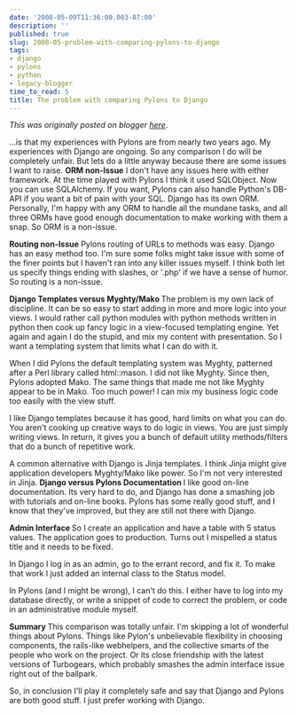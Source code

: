 ```yaml
---
date: '2008-05-09T11:36:00.003-07:00'
description: ''
published: true
slug: 2008-05-problem-with-comparing-pylons-to-django
tags:
- django
- pylons
- python
- legacy-blogger
time_to_read: 5
title: The problem with comparing Pylons to Django
---
```


*This was originally posted on blogger [here](https://pydanny.blogspot.com/2008/05/problem-with-comparing-pylons-to-django.html)*.

...is that my experiences with Pylons are from nearly two years ago.  My experiences with Django are ongoing.  So any comparison I do will be completely unfair.  But lets do a little anyway because there are some issues I want to raise.
<span style="font-weight: bold;">
ORM non-Issue</span>
<span style="font-weight: bold;"><span style="font-weight: bold;"></span></span>I don't have any issues here with either framework.  At the time played with Pylons I think it used SQLObject.  Now you can use SQLAlchemy.  If you want, Pylons can also handle Python's DB-API if you want a bit of pain with your SQL.  Django has its own ORM.  Personally, I'm happy with any ORM to handle all the mundane tasks, and all three ORMs have good enough documentation to make working with them a snap.  So ORM is a non-issue.

<span style="font-weight: bold;">Routing non-Issue</span>
Pylons routing of URLs to methods was easy.  Django has an easy method too.  I'm sure some folks might take issue with some of the finer points but I haven't ran into any killer issues myself.  I think both let us specify things ending with slashes, or '.php' if we have a sense of humor.  So routing is a non-issue.

<span style="font-weight: bold;">Django Templates versus Myghty/Mako
</span>The problem is my own lack of discipline.  It can be so easy to start adding in more and more logic into your views.  I would rather call python modules with python methods written in python then cook up fancy logic in a view-focused templating engine.  Yet again and again I do the stupid, and mix my content with presentation.  So I want a templating system that limits what I can do with it.

When I did Pylons the default templating system was Myghty, patterned after a Perl library called html::mason.  I did not like Myghty.  Since then, Pylons adopted Mako.  The same things that made me not like Myghty appear to be in Mako.  Too much power!  I can mix my business logic code too easily with the view stuff.

I like Django templates because it has good, hard limits on what you can do.  You aren't cooking up creative ways to do logic in views.  You are just simply writing views.  In return, it gives you a bunch of default utility methods/filters that do a bunch of repetitive work.

A common alternative with Django is Jinja templates.  I think Jinja might give application developers Myghty/Mako like power.  So I'm not very interested in Jinja.
<span style="font-weight: bold;">
Django versus Pylons Documentation
</span>I like good on-line documentation.  Its very hard to do, and Django has done a smashing job with tutorials and on-line books.  Pylons has some really good stuff, and I know that they've improved, but they are still not there with Django.

<span style="font-weight: bold;">Admin Interface
</span>So I create an application and have a table with 5 status values.  The application goes to production.  Turns out I mispelled a status title and it needs to be fixed.

In Django I log in as an admin, go to the errant record, and fix it.  To make that work I just added an internal class to the Status model.

In Pylons (and I might be wrong), I can't do this.  I either have to log into my database directly, or write a snippet of code to correct the problem, or code in an administrative module myself. 

<span style="font-weight: bold;">Summary
</span>This comparison was totally unfair.  I'm skipping a lot of wonderful things about Pylons.  Things like Pylon's unbelievable flexibility in choosing components, the rails-like webhelpers, and the collective smarts of the people who work on the project.  Or its close friendship with the latest versions of Turbogears, which probably smashes the admin interface issue right out of the ballpark.

So, in conclusion I'll play it completely safe and say that Django and Pylons are both good stuff.   I just prefer working with Django.
<span style="font-weight: bold;"></span><span style="font-weight: bold;"></span>